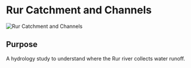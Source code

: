 # Rur Catchment and Channels

![Rur Catchment and Channels](https://user-images.githubusercontent.com/21320677/147796920-4e98d9a3-58c6-4248-8f52-9c3a515cc025.jpg)


## Purpose

A hydrology study to understand where the Rur river collects water runoff.
